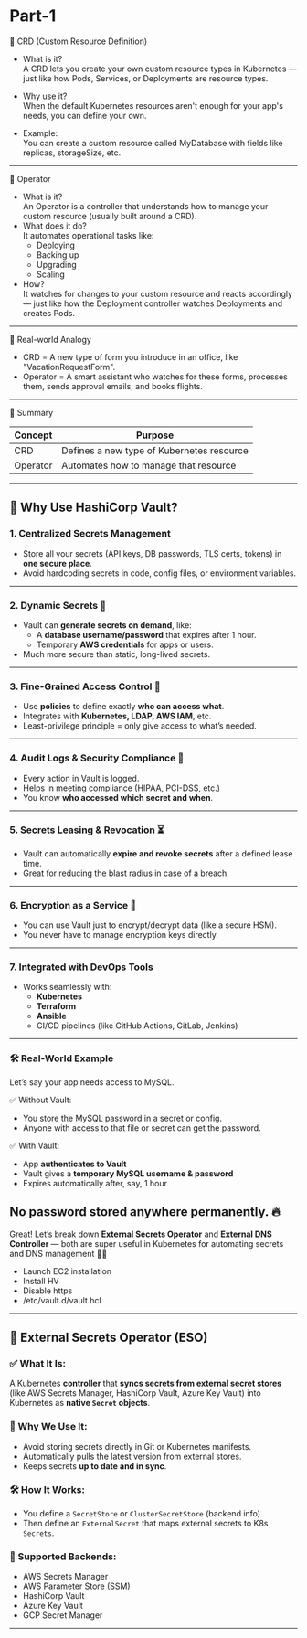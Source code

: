 # Part-1
🌱 CRD (Custom Resource Definition)

- What is it?  
  A CRD lets you create your own custom resource types in Kubernetes — just like how Pods, Services, or Deployments are resource types.

- Why use it?  
  When the default Kubernetes resources aren't enough for your app's needs, you can define your own.

- Example:  
  You can create a custom resource called MyDatabase with fields like replicas, storageSize, etc.
---
🤖 Operator
- What is it?  
  An Operator is a controller that understands how to manage your custom resource (usually built around a CRD).
- What does it do?  
  It automates operational tasks like:  
  - Deploying  
  - Backing up  
  - Upgrading  
  - Scaling
- How?  
  It watches for changes to your custom resource and reacts accordingly — just like how the Deployment controller watches Deployments and creates Pods.
---

🎯 Real-world Analogy

- CRD = A new type of form you introduce in an office, like "VacationRequestForm".
- Operator = A smart assistant who watches for these forms, processes them, sends approval emails, and books flights.

---

🧠 Summary

| Concept   | Purpose                                   |
|-----------|-------------------------------------------|
| CRD       | Defines a new type of Kubernetes resource |
| Operator  | Automates how to manage that resource     |
---
## 🔐 Why Use **HashiCorp Vault**?

### 1. **Centralized Secrets Management**
- Store all your secrets (API keys, DB passwords, TLS certs, tokens) in **one secure place**.
- Avoid hardcoding secrets in code, config files, or environment variables.

---

### 2. **Dynamic Secrets 🔄**
- Vault can **generate secrets on demand**, like:
  - A **database username/password** that expires after 1 hour.
  - Temporary **AWS credentials** for apps or users.
- Much more secure than static, long-lived secrets.

---

### 3. **Fine-Grained Access Control 🔐**
- Use **policies** to define exactly **who can access what**.
- Integrates with **Kubernetes, LDAP, AWS IAM**, etc.
- Least-privilege principle = only give access to what’s needed.

---

### 4. **Audit Logs & Security Compliance 📜**
- Every action in Vault is logged.
- Helps in meeting compliance (HIPAA, PCI-DSS, etc.)
- You know **who accessed which secret and when**.

---

### 5. **Secrets Leasing & Revocation ⏳**
- Vault can automatically **expire and revoke secrets** after a defined lease time.
- Great for reducing the blast radius in case of a breach.

---

### 6. **Encryption as a Service 🔐**
- You can use Vault just to encrypt/decrypt data (like a secure HSM).
- You never have to manage encryption keys directly.

---

### 7. **Integrated with DevOps Tools**
- Works seamlessly with:
  - **Kubernetes**
  - **Terraform**
  - **Ansible**
  - CI/CD pipelines (like GitHub Actions, GitLab, Jenkins)

---

### 🛠️ Real-World Example

Let’s say your app needs access to MySQL.

✅ Without Vault:
- You store the MySQL password in a secret or config.
- Anyone with access to that file or secret can get the password.

✅ With Vault:
- App **authenticates to Vault**
- Vault gives a **temporary MySQL username & password**
- Expires automatically after, say, 1 hour

No password stored anywhere permanently. 🔥
---
Great! Let’s break down **External Secrets Operator** and **External DNS Controller** — both are super useful in Kubernetes for automating secrets and DNS management 🔄🌐


- Launch EC2 installation
- Install HV
- Disable https
- /etc/vault.d/vault.hcl

---

## 🔐 **External Secrets Operator (ESO)**

### ✅ What It Is:
A Kubernetes **controller** that **syncs secrets from external secret stores** (like AWS Secrets Manager, HashiCorp Vault, Azure Key Vault) into Kubernetes as **native `Secret` objects**.

### 🚀 Why We Use It:
- Avoid storing secrets directly in Git or Kubernetes manifests.
- Automatically pulls the latest version from external stores.
- Keeps secrets **up to date and in sync**.

### 🛠️ How It Works:
- You define a `SecretStore` or `ClusterSecretStore` (backend info)
- Then define an `ExternalSecret` that maps external secrets to K8s `Secrets`.

### 🔗 Supported Backends:
- AWS Secrets Manager
- AWS Parameter Store (SSM)
- HashiCorp Vault
- Azure Key Vault
- GCP Secret Manager
---